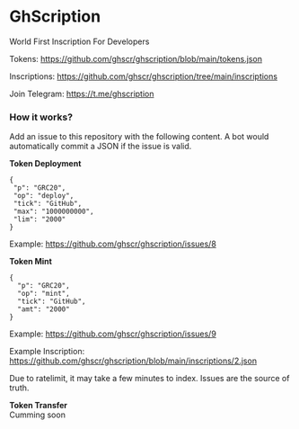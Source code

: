 # GhScription

World First Inscription For Developers

Tokens: https://github.com/ghscr/ghscription/blob/main/tokens.json

Inscriptions: https://github.com/ghscr/ghscription/tree/main/inscriptions

Join Telegram: https://t.me/ghscription

### How it works?

Add an issue to this repository with the following content. A bot would automatically commit a JSON if the issue is valid.

**Token Deployment**
```
{
 "p": "GRC20",
 "op": "deploy",
 "tick": "GitHub",
 "max": "1000000000",
 "lim": "2000"
}
```
Example: https://github.com/ghscr/ghscription/issues/8

**Token Mint**
```
{  
  "p": "GRC20", 
  "op": "mint", 
  "tick": "GitHub", 
  "amt": "2000"
}
```
Example: https://github.com/ghscr/ghscription/issues/9

Example Inscription: https://github.com/ghscr/ghscription/blob/main/inscriptions/2.json 

Due to ratelimit, it may take a few minutes to index. Issues are the source of truth. 

**Token Transfer**  
Cumming soon
